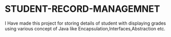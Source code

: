 # STUDENT-RECORD-MANAGEMNET
I Have made this project for storing details of student with  displaying grades using various concept of Java like Encapsulation,Interfaces,Abstraction etc.
